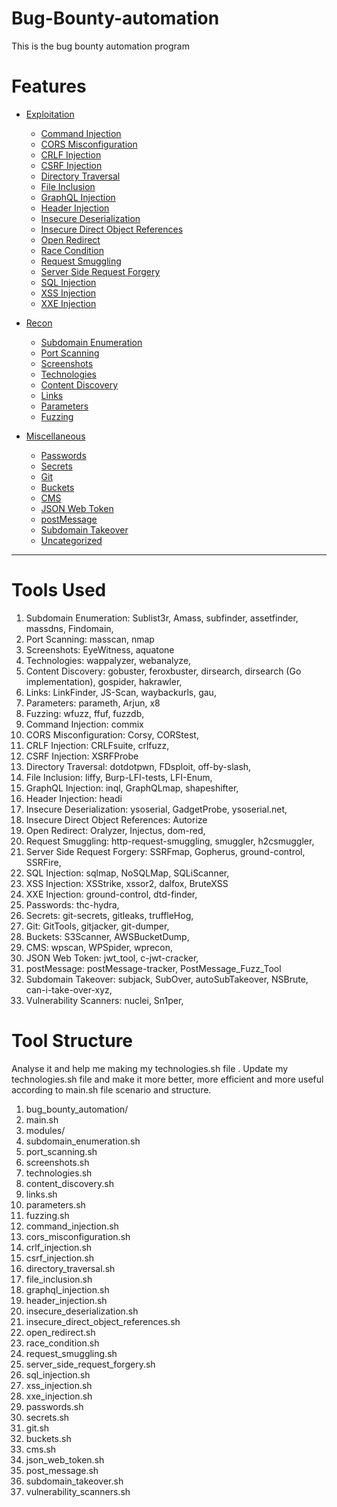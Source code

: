 # Bug-Bounty-automation
This is the bug bounty automation program

# Features

- [Exploitation](#Exploitation)
    - [Command Injection](#Command-Injection)
    - [CORS Misconfiguration](#CORS-Misconfiguration)
    - [CRLF Injection](#CRLF-Injection)
    - [CSRF Injection](#CSRF-Injection)
    - [Directory Traversal](#Directory-Traversal)
    - [File Inclusion](#File-Inclusion)
    - [GraphQL Injection](#GraphQL-Injection)
    - [Header Injection](#Header-Injection)
    - [Insecure Deserialization](#Insecure-Deserialization)
    - [Insecure Direct Object References](#Insecure-Direct-Object-References)
    - [Open Redirect](#Open-Redirect)
    - [Race Condition](#Race-Condition)
    - [Request Smuggling](#Request-Smuggling)
    - [Server Side Request Forgery](#Server-Side-Request-Forgery)
    - [SQL Injection](#SQL-Injection)
    - [XSS Injection](#XSS-Injection)
    - [XXE Injection](#XXE-Injection)

- [Recon](#Recon)
    - [Subdomain Enumeration](#Subdomain-Enumeration)
    - [Port Scanning](#Port-Scanning)
    - [Screenshots](#Screenshots)
    - [Technologies](#Technologies)
    - [Content Discovery](#Content-Discovery)
    - [Links](#Links)
    - [Parameters](#Parameters)
    - [Fuzzing](#Fuzzing)

- [Miscellaneous](#Miscellaneous)
    - [Passwords](#Passwords)
    - [Secrets](#Secrets)
    - [Git](#Git)
    - [Buckets](#Buckets)
    - [CMS](#CMS)
    - [JSON Web Token](#JSON-Web-Token)
    - [postMessage](#postMessage)
    - [Subdomain Takeover](#Subdomain-Takeover)
    - [Uncategorized](#Uncategorized)

---

# Tools Used
1.	Subdomain Enumeration: Sublist3r, Amass, subfinder, assetfinder, massdns, Findomain, 
2.	Port Scanning: masscan, nmap
3.	Screenshots: EyeWitness, aquatone
4.	Technologies: wappalyzer, webanalyze, 
5.	Content Discovery: gobuster, feroxbuster, dirsearch, dirsearch (Go implementation), gospider, hakrawler, 
6.	Links: LinkFinder, JS-Scan, waybackurls, gau, 
7.	Parameters: parameth, Arjun, x8
8.	Fuzzing: wfuzz, ffuf, fuzzdb, 
9.	Command Injection: commix 
10.	CORS Misconfiguration: Corsy, CORStest, 
11.	CRLF Injection: CRLFsuite, crlfuzz, 
12.	CSRF Injection: XSRFProbe 
13.	Directory Traversal: dotdotpwn, FDsploit, off-by-slash, 
14.	File Inclusion: liffy, Burp-LFI-tests, LFI-Enum, 
15.	GraphQL Injection: inql, GraphQLmap, shapeshifter, 
16.	Header Injection: headi 
17.	Insecure Deserialization: ysoserial, GadgetProbe, ysoserial.net, 
18.	Insecure Direct Object References: Autorize 
19.	Open Redirect: Oralyzer, Injectus, dom-red, 
20.	Request Smuggling: http-request-smuggling, smuggler, h2csmuggler, 
21.	Server Side Request Forgery: SSRFmap, Gopherus, ground-control, SSRFire, 
22.	SQL Injection: sqlmap, NoSQLMap, SQLiScanner, 
23.	XSS Injection: XSStrike, xssor2, dalfox, BruteXSS 
24.	XXE Injection: ground-control, dtd-finder, 
25.	Passwords: thc-hydra, 
26.	Secrets: git-secrets, gitleaks, truffleHog, 
27.	Git: GitTools, gitjacker, git-dumper, 
28.	Buckets: S3Scanner, AWSBucketDump, 
29.	CMS: wpscan, WPSpider, wprecon, 
30.	JSON Web Token: jwt_tool, c-jwt-cracker, 
31.	postMessage: postMessage-tracker, PostMessage_Fuzz_Tool
32.	Subdomain Takeover: subjack, SubOver, autoSubTakeover, NSBrute, can-i-take-over-xyz, 
33.	Vulnerability Scanners: nuclei, Sn1per, 



# Tool Structure
Analyse it and help me making my technologies.sh file . Update my technologies.sh file and make it more better, more efficient and more useful according to main.sh file scenario and structure.

1.	bug_bounty_automation/
2.	main.sh
3.	modules/
4.	subdomain_enumeration.sh
5.	port_scanning.sh
6.	screenshots.sh
7.	technologies.sh
8.	content_discovery.sh
9.	links.sh
10.	parameters.sh
11.	fuzzing.sh
12.	command_injection.sh
13.	cors_misconfiguration.sh
14.	crlf_injection.sh
15.	csrf_injection.sh
16.	directory_traversal.sh
17.	file_inclusion.sh
18.	graphql_injection.sh
19.	header_injection.sh
20.	insecure_deserialization.sh
21.	insecure_direct_object_references.sh
22.	open_redirect.sh
23.	race_condition.sh
24.	request_smuggling.sh
25.	server_side_request_forgery.sh
26.	sql_injection.sh
27.	xss_injection.sh
28.	xxe_injection.sh
29.	passwords.sh
30.	secrets.sh
31.	git.sh
32.	buckets.sh
33.	cms.sh
34.	json_web_token.sh
35.	post_message.sh
36.	subdomain_takeover.sh
37.	vulnerability_scanners.sh
